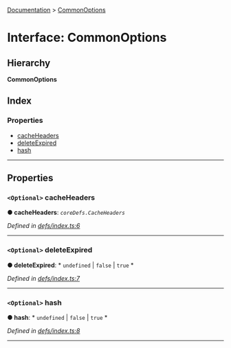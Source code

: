 [Documentation](../README.md) > [CommonOptions](../interfaces/commonoptions.md)

# Interface: CommonOptions

## Hierarchy

**CommonOptions**

## Index

### Properties

* [cacheHeaders](commonoptions.md#cacheheaders)
* [deleteExpired](commonoptions.md#deleteexpired)
* [hash](commonoptions.md#hash)

---

## Properties

<a id="cacheheaders"></a>

### `<Optional>` cacheHeaders

**● cacheHeaders**: *`coreDefs.CacheHeaders`*

*Defined in [defs/index.ts:6](https://github.com/dylanaubrey/cachemap/blob/0d04822/packages/core-worker/src/defs/index.ts#L6)*

___
<a id="deleteexpired"></a>

### `<Optional>` deleteExpired

**● deleteExpired**: * `undefined` &#124; `false` &#124; `true`
*

*Defined in [defs/index.ts:7](https://github.com/dylanaubrey/cachemap/blob/0d04822/packages/core-worker/src/defs/index.ts#L7)*

___
<a id="hash"></a>

### `<Optional>` hash

**● hash**: * `undefined` &#124; `false` &#124; `true`
*

*Defined in [defs/index.ts:8](https://github.com/dylanaubrey/cachemap/blob/0d04822/packages/core-worker/src/defs/index.ts#L8)*

___

